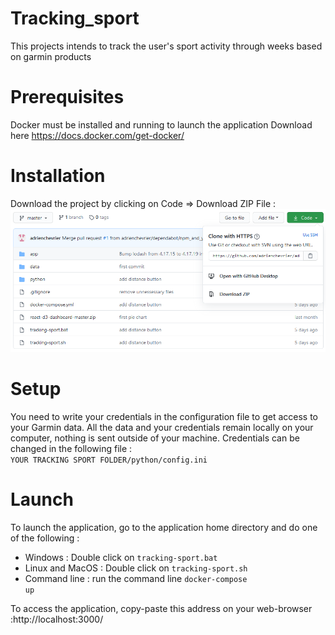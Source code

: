 # Tracking_sport
This projects intends to track the user's sport activity through weeks based on garmin products



# Prerequisites
Docker must be installed and running to launch the application
Download here https://docs.docker.com/get-docker/



# Installation
Download the project by clicking on Code => Download ZIP File :
![download image](https://github.com/adrienchevrier/adrienchevrier-tracking_sport/blob/master/images/download.PNG?raw=true)



# Setup
You need to write your credentials in the configuration file to get access to your Garmin data.
All the data and your credentials remain locally on your computer, nothing is sent outside of your machine.
Credentials can be changed in the following file :  
<code>YOUR TRACKING SPORT FOLDER/python/config.ini</code>


# Launch
To launch the application, go to the application home directory and do one of the following :
* Windows : Double click on <code>tracking-sport.bat</code>
* Linux and MacOS : Double click on <code>tracking-sport.sh</code>
* Command line :  run the command line <code>docker-compose up</code>

To access the application, copy-paste this address on your web-browser :http://localhost:3000/
